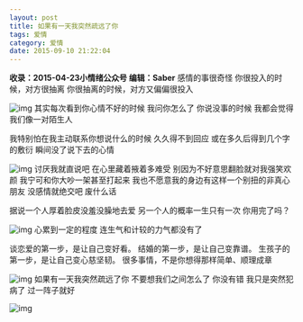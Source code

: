```yaml
---
layout: post
title: 如果有一天我突然疏远了你
tags: 爱情
category: 爱情
date: 2015-09-10 21:22:04
---
```


**收录：2015-04-23小情绪公众号 编辑：Saber**
感情的事很奇怪
你很投入的时候，对方很抽离
你很抽离的时候，对方又偏偏很投入

![img](http://7xlkoc.com1.z0.glb.clouddn.com/640.jpg)
其实每次看到你心情不好的时候
我问你怎么了 你说没事的时候
我都会觉得 我们像一对陌生人

我特别怕在我主动联系你想说什么的时候
久久得不到回应
或在多久后得到几个字的敷衍
瞬间没了说下去的心情

![img](http://7xlkoc.com1.z0.glb.clouddn.com/630.jpg)
讨厌我就直说吧 在心里藏着掖着多难受
别因为不好意思翻脸就对我强笑欢颜
我宁可和你大吵一架甚至打起来
我也不愿意我的身边有这样一个别扭的非真心朋友
没感情就绝交吧 废什么话

据说一个人厚着脸皮没羞没臊地去爱
另一个人的概率一生只有一次
你用完了吗？

![img](http://7xlkoc.com1.z0.glb.clouddn.com/6410.jpg)
心累到一定的程度
连生气和计较的力气都没有了

谈恋爱的第一步，是让自己变好看。
结婚的第一步，是让自己变靠谱。
生孩子的第一步，是让自己变心慈坚韧。
很多事情，不是你想得那样简单、顺理成章

![img](http://7xlkoc.com1.z0.glb.clouddn.com/64330.jpg)
如果有一天我突然疏远了你
不要想我们之间怎么了
你没有错 我只是突然犯病了
过一阵子就好

![img](http://7xlkoc.com1.z0.glb.clouddn.com/qrcode.jpg)